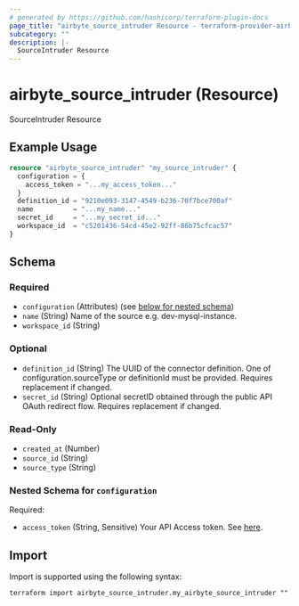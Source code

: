 ```yaml
---
# generated by https://github.com/hashicorp/terraform-plugin-docs
page_title: "airbyte_source_intruder Resource - terraform-provider-airbyte"
subcategory: ""
description: |-
  SourceIntruder Resource
---
```


# airbyte_source_intruder (Resource)

SourceIntruder Resource

## Example Usage

```terraform
resource "airbyte_source_intruder" "my_source_intruder" {
  configuration = {
    access_token = "...my_access_token..."
  }
  definition_id = "9210e093-3147-4549-b236-70f7bce700af"
  name          = "...my_name..."
  secret_id     = "...my_secret_id..."
  workspace_id  = "c5201436-54cd-45e2-92ff-86b75cfcac57"
}
```

<!-- schema generated by tfplugindocs -->
## Schema

### Required

- `configuration` (Attributes) (see [below for nested schema](#nestedatt--configuration))
- `name` (String) Name of the source e.g. dev-mysql-instance.
- `workspace_id` (String)

### Optional

- `definition_id` (String) The UUID of the connector definition. One of configuration.sourceType or definitionId must be provided. Requires replacement if changed.
- `secret_id` (String) Optional secretID obtained through the public API OAuth redirect flow. Requires replacement if changed.

### Read-Only

- `created_at` (Number)
- `source_id` (String)
- `source_type` (String)

<a id="nestedatt--configuration"></a>
### Nested Schema for `configuration`

Required:

- `access_token` (String, Sensitive) Your API Access token. See <a href="https://developers.intruder.io/docs/authentication">here</a>.

## Import

Import is supported using the following syntax:

```shell
terraform import airbyte_source_intruder.my_airbyte_source_intruder ""
```
